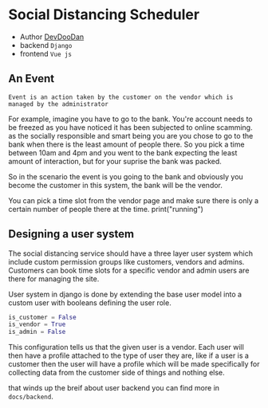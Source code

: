 # Social Distancing Scheduler

- Author [DevDooDan](https://www.instagram.com/devdoodan/)
- backend `Django`
- frontend `Vue js`

## An Event

`Event is an action taken by the customer on the vendor which is managed by the administrator`

For example, imagine you have to go to the bank. You're account needs to be freezed as you have noticed it has been subjected to online scamming. as the socially responsible and smart being you are you chose to go to the bank when there is the least amount of people there. So you pick a time between 10am and 4pm and you went to the bank expecting the least amount of interaction, but for your suprise the bank was packed.

So in the scenario the event is you going to the bank and obviously you become the customer in this system, the bank will be the vendor.

You can pick a time slot from the vendor page and make sure there is only a certain number of people there at the time.
        print("running")

## Designing a user system

The social distancing service should have a three layer user system which include custom permission groups like customers, vendors and admins. Customers can book time slots for a specific vendor and admin users are there for managing the site.

User system in django is done by extending the base user model into a custom user with booleans defining the user role.

```python
is_customer = False
is_vendor = True
is_admin = False
```

This configuration tells us that the given user is a vendor. Each user will then have a profile attached to the type of user they are, like if a user is a customer then the user will have a profile which will be made specifically for collecting data from the customer side of things and nothing else.

that winds up the breif about user backend you can find more in `docs/backend`.
